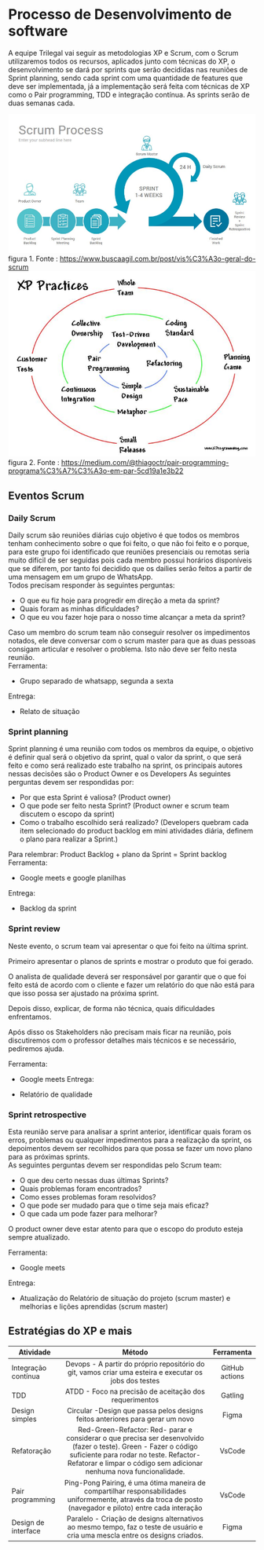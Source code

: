# Processo de Desenvolvimento de software

A equipe Trilegal vai seguir as metodologias XP e Scrum, com o Scrum utilizaremos todos os recursos, aplicados junto com técnicas do XP, o desenvolvimento se dará por sprints que serão decididas nas reuniões de Sprint planning, sendo cada sprint com uma quantidade de features que deve ser implementada, já a implementação será feita com técnicas de XP como o Pair programming, TDD e integração contínua. As sprints serão de duas semanas cada.</br>

![Scrum](imagens/013-Scrum-Process.jpg)
figura 1. Fonte : https://www.buscaagil.com.br/post/vis%C3%A3o-geral-do-scrum
![XP](imagens/XP.jpg)
figura 2. Fonte : https://medium.com/@thiagoctr/pair-programming-programa%C3%A7%C3%A3o-em-par-5cd19a1e3b22


## Eventos Scrum

### Daily Scrum

Daily scrum são reuniões diárias cujo objetivo é que todos os membros tenham conhecimento sobre o que foi feito, o que não foi feito e o porque, para este grupo foi identificado que reuniões presenciais ou remotas seria muito difícil de ser seguidas pois cada membro possui horários disponíveis que se diferem, por tanto foi decidido que os dailies serão feitos a partir de uma mensagem em um grupo de WhatsApp.</br>
Todos precisam responder às seguintes perguntas:</br>

- O que eu fiz hoje para progredir em direção a meta da sprint?
- Quais foram as minhas dificuldades?
- O que eu vou fazer hoje para o nosso time alcançar a meta da sprint?

Caso um membro do scrum team não conseguir resolver os impedimentos notados, ele deve conversar com o scrum master para que as duas pessoas consigam articular e resolver o problema. Isto não deve ser feito nesta reunião.</br>
Ferramenta:
- Grupo separado de whatsapp, segunda a sexta

Entrega:
- Relato de situação

### Sprint planning

Sprint planning é uma reunião com todos os membros da equipe, o objetivo é definir qual será o objetivo da sprint, qual o valor da sprint, o que será feito e como será realizado este trabalho na sprint, os principais autores nessas decisões são o Product Owner e os Developers
As seguintes perguntas devem ser respondidas por:</br>

- Por que esta Sprint é valiosa? (Product owner)
- O que pode ser feito nesta Sprint? (Product owner e scrum team discutem o escopo da sprint)
- Como o trabalho escolhido será realizado? (Developers quebram cada item selecionado do product backlog em mini atividades diária, definem o plano para realizar a Sprint.)

Para relembrar: Product Backlog + plano da Sprint = Sprint backlog</br>
Ferramenta:

- Google meets e google planilhas

Entrega:

- Backlog da sprint

### Sprint review

Neste evento,  o scrum team vai apresentar o que foi feito na última sprint.</br>

Primeiro apresentar o planos de sprints e mostrar o produto que foi gerado.</br>

O analista de qualidade deverá ser responsável por garantir que o que foi feito está de acordo com o cliente e fazer um relatório do que não está para que isso possa ser ajustado na próxima sprint.</br>

Depois disso, explicar, de forma não técnica, quais dificuldades enfrentamos.</br>

Após disso os Stakeholders não precisam mais ficar na reunião, pois discutiremos com o professor detalhes mais técnicos e se necessário, pediremos ajuda.</br>

Ferramenta:

- Google meets
Entrega:

- Relatório de qualidade

### Sprint retrospective

Esta reunião serve para analisar a sprint anterior, identificar quais foram os erros, problemas ou qualquer impedimentos para a realização da sprint, os depoimentos devem ser recolhidos para que possa se fazer um novo plano para as próximas sprints.</br>
As seguintes perguntas devem ser respondidas pelo Scrum team: 

- O que deu certo nessas duas últimas Sprints?
- Quais problemas foram encontrados?
- Como esses problemas foram resolvidos?
- O que pode ser mudado para que o time seja mais eficaz?
- O que cada um pode fazer para melhorar?

O product owner deve estar atento para que o escopo do produto esteja sempre atualizado.</br>

Ferramenta:

- Google meets

Entrega:

- Atualização do Relatório de situação do projeto (scrum master) e melhorias e lições aprendidas (scrum master)

## Estratégias do XP e mais

| Atividade           |                                                                                                                Método                                                                                                               |   Ferramenta   |
|---------------------|:-----------------------------------------------------------------------------------------------------------------------------------------------------------------------------------------------------------------------------------:|:--------------:|
| Integração contínua | Devops - A partir do próprio repositório do git, vamos criar uma esteira e executar os jobs dos testes                                                                                                                              | GitHub actions |
| TDD                 | ATDD - Foco na precisão de aceitação dos requerimentos                                                                                                                                                                              | Gatling        |
| Design simples      | Circular -Design que passa pelos designs feitos anteriores para gerar um novo                                                                                                                                                       | Figma          |
| Refatoração         | Red-Green-Refactor: Red- parar e considerar o que precisa ser desenvolvido (fazer o teste). Green - Fazer o código suficiente para rodar no teste. Refactor- Refatorar e limpar o código sem adicionar nenhuma nova funcionalidade. | VsCode         |
| Pair programming    | Ping-Pong Pairing, é uma ótima maneira de compartilhar responsabilidades uniformemente, através da troca de posto (navegador e piloto) entre cada interação                                                                         | VsCode         |
| Design de interface | Paralelo - Criação de designs alternativos ao mesmo tempo, faz o teste de usuário e cria uma mescla entre os designs criados.                                                                                                       | Figma          |

